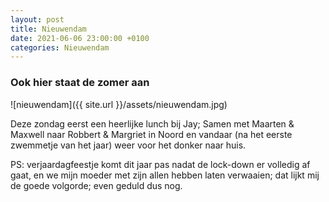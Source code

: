 ```yaml
---
layout: post
title: Nieuwendam
date: 2021-06-06 23:00:00 +0100
categories: Nieuwendam
---
```


### Ook hier staat de zomer aan

![nieuwendam]({{ site.url }}/assets/nieuwendam.jpg)

Deze zondag eerst een heerlijke lunch bij Jay; Samen met Maarten & Maxwell naar Robbert & Margriet in Noord en vandaar (na het eerste zwemmetje van het jaar) weer voor het donker naar huis.

PS: verjaardagfeestje komt dit jaar pas nadat de lock-down er volledig af gaat, en we mijn moeder met zijn allen hebben laten verwaaien; dat lijkt mij de goede volgorde; even geduld dus nog.